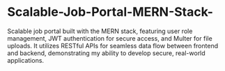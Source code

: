 # Scalable-Job-Portal-MERN-Stack-
Scalable job portal built with the MERN stack, featuring user role management, JWT authentication for secure access, and Multer for file uploads. It utilizes RESTful APIs for seamless data flow between frontend and backend, demonstrating my ability to develop secure, real-world applications.
